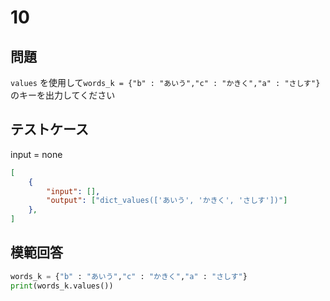 # 10
## 問題

`values` を使用して`words_k = {"b" : "あいう","c" : "かきく","a" : "さしす"}`のキーを出力してください

## テストケース
input = none
```json
[
	{
		"input": [],
		"output": ["dict_values(['あいう', 'かきく', 'さしす'])"]
  	},
]
```

## 模範回答
```python
words_k = {"b" : "あいう","c" : "かきく","a" : "さしす"}
print(words_k.values())
```